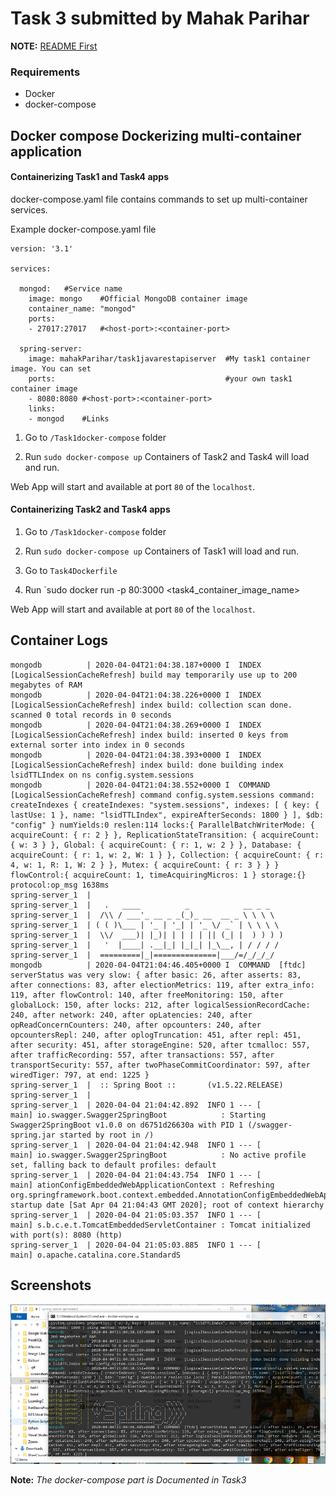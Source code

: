 # Task 3 submitted by Mahak Parihar

**NOTE:** [README First](/README.md)

### Requirements

- Docker
- docker-compose

## Docker compose Dockerizing multi-container application

#### Containerizing Task1 and Task4 apps

docker-compose.yaml file contains commands to set up multi-container services.

Example docker-compose.yaml file

```
version: '3.1'

services:

  mongod:	#Service name
    image: mongo	#Official MongoDB container image
    container_name: "mongod"
    ports:
    - 27017:27017	#<host-port>:<container-port>

  spring-server:
    image: mahakParihar/task1javarestapiserver	#My task1 container image. You can set
    ports:                                      #your own task1 container image
    - 8080:8080	#<host-port>:<container-port>
    links:
    - mongod	#Links
```

1. Go to `/Task1docker-compose` folder

2. Run `sudo docker-compose up`
Containers of Task2 and Task4 will load and run.

Web App will start and available at port `80` of the `localhost`.

#### Containerizing Task2 and Task4 apps

1. Go to `/Task1docker-compose` folder

2. Run `sudo docker-compose up`
Containers of Task1 will load and run.

3. Go to `Task4Dockerfile`

4. Run `sudo docker run -p 80:3000 <task4_container_image_name>

Web App will start and available at port `80` of the `localhost`.

## Container Logs

```
mongodb          | 2020-04-04T21:04:38.187+0000 I  INDEX    [LogicalSessionCacheRefresh] build may temporarily use up to 200 megabytes of RAM
mongodb          | 2020-04-04T21:04:38.226+0000 I  INDEX    [LogicalSessionCacheRefresh] index build: collection scan done. scanned 0 total records in 0 seconds
mongodb          | 2020-04-04T21:04:38.269+0000 I  INDEX    [LogicalSessionCacheRefresh] index build: inserted 0 keys from external sorter into index in 0 seconds
mongodb          | 2020-04-04T21:04:38.393+0000 I  INDEX    [LogicalSessionCacheRefresh] index build: done building index lsidTTLIndex on ns config.system.sessions
mongodb          | 2020-04-04T21:04:38.552+0000 I  COMMAND  [LogicalSessionCacheRefresh] command config.system.sessions command: createIndexes { createIndexes: "system.sessions", indexes: [ { key: { lastUse: 1 }, name: "lsidTTLIndex", expireAfterSeconds: 1800 } ], $db: "config" } numYields:0 reslen:114 locks:{ ParallelBatchWriterMode: { acquireCount: { r: 2 } }, ReplicationStateTransition: { acquireCount: { w: 3 } }, Global: { acquireCount: { r: 1, w: 2 } }, Database: { acquireCount: { r: 1, w: 2, W: 1 } }, Collection: { acquireCount: { r: 4, w: 1, R: 1, W: 2 } }, Mutex: { acquireCount: { r: 3 } } } flowControl:{ acquireCount: 1, timeAcquiringMicros: 1 } storage:{} protocol:op_msg 1638ms
spring-server_1  |
spring-server_1  |   .   ____          _            __ _ _
spring-server_1  |  /\\ / ___'_ __ _ _(_)_ __  __ _ \ \ \ \
spring-server_1  | ( ( )\___ | '_ | '_| | '_ \/ _` | \ \ \ \
spring-server_1  |  \\/  ___)| |_)| | | | | || (_| |  ) ) ) )
spring-server_1  |   '  |____| .__|_| |_|_| |_\__, | / / / /
spring-server_1  |  =========|_|==============|___/=/_/_/_/
mongodb          | 2020-04-04T21:04:46.405+0000 I  COMMAND  [ftdc] serverStatus was very slow: { after basic: 26, after asserts: 83, after connections: 83, after electionMetrics: 119, after extra_info: 119, after flowControl: 140, after freeMonitoring: 150, after globalLock: 150, after locks: 212, after logicalSessionRecordCache: 240, after network: 240, after opLatencies: 240, after opReadConcernCounters: 240, after opcounters: 240, after opcountersRepl: 240, after oplogTruncation: 451, after repl: 451, after security: 451, after storageEngine: 520, after tcmalloc: 557, after trafficRecording: 557, after transactions: 557, after transportSecurity: 557, after twoPhaseCommitCoordinator: 597, after wiredTiger: 797, at end: 1225 }
spring-server_1  |  :: Spring Boot ::       (v1.5.22.RELEASE)
spring-server_1  |
spring-server_1  | 2020-04-04 21:04:42.892  INFO 1 --- [           main] io.swagger.Swagger2SpringBoot            : Starting Swagger2SpringBoot v1.0.0 on d6751d26630a with PID 1 (/swagger-spring.jar started by root in /)
spring-server_1  | 2020-04-04 21:04:42.948  INFO 1 --- [           main] io.swagger.Swagger2SpringBoot            : No active profile set, falling back to default profiles: default
spring-server_1  | 2020-04-04 21:04:43.754  INFO 1 --- [           main] ationConfigEmbeddedWebApplicationContext : Refreshing org.springframework.boot.context.embedded.AnnotationConfigEmbeddedWebApplicationContext@6e5e91e4: startup date [Sat Apr 04 21:04:43 GMT 2020]; root of context hierarchy
spring-server_1  | 2020-04-04 21:05:03.357  INFO 1 --- [           main] s.b.c.e.t.TomcatEmbeddedServletContainer : Tomcat initialized with port(s): 8080 (http)
spring-server_1  | 2020-04-04 21:05:03.885  INFO 1 --- [           main] o.apache.catalina.core.StandardS
```
## Screenshots

![DockerServExcAndLogs](/screenshots/task3dockerServExcAndLogs.PNG)

**Note:** *The docker-compose part is Documented in Task3*